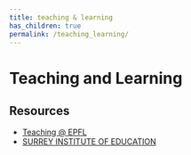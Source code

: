 ```yaml
---
title: teaching & learning
has_children: true
permalink: /teaching_learning/
---
```


# Teaching and Learning

## Resources

* [Teaching @ EPFL](https://www.epfl.ch/education/teaching/)
* [SURREY INSTITUTE OF EDUCATION](https://www.surrey.ac.uk/institute-of-education)
